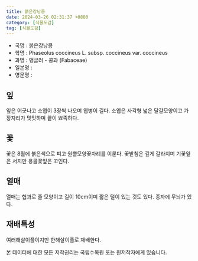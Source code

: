 ```yaml
---
title: 붉은강낭콩
date: 2024-03-26 02:31:37 +0800
category: [식물도감]
tag: [식물도감]
---
```




- 국명 : 붉은강낭콩
- 학명 : Phaseolus coccineus L. subsp. coccineus var. coccineus
- 과명 : 앵글러 - 콩과 (Fabaceae)
- 일본명 : 
- 영문명 : 


## 잎
잎은 어긋나고 소엽이 3장씩 나오며 엽병이 길다. 소엽은 사각형 넓은 달걀모양이고 가장자리가 밋밋하며 끝이 뾰족하다. 
## 꽃
꽃은 8월에 붉은색으로 피고 원뿔모양꽃차례를 이룬다. 꽃받침은 깊게 갈라지며 기꽃잎은 서지만 용골꽃잎은 꼬인다. 
## 열매
열매는 협과로 줄 모양이고 길이 10cm이며 짧은 털이 있는 것도 있다. 종자에 무늬가 있다.
## 재배특성
여러해살이풀이지만 한해살이풀로 재배한다.






본 데이터에 대한 모든 저작권리는 국립수목원 또는 원저작자에게 있습니다.
